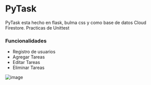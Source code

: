 # PyTask

PyTask esta hecho en flask, bulma css y como base de datos Cloud Firestore.
Practicas de Unittest

### Funcionalidades

- Registro de usuarios
- Agregar Tareas
- Editar Tareas
- Eliminar Tareas

![image](https://user-images.githubusercontent.com/65867767/173426859-b4e35148-468d-46a6-90cc-70623c9df29e.png)
